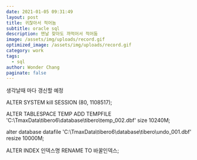 ```yaml
---
date: 2021-01-05 09:31:49
layout: post
title: 귀찮아서 적어놈
subtitle: oracle sql
description: 맨날 찾아도 까먹어서 적어둠
image: /assets/img/uploads/record.gif
optimized_image: /assets/img/uploads/record.gif
category: work
tags:
  - sql
author: Wonder Chang
paginate: false
---
```

생각날때 마다 갱신할 예정



ALTER SYSTEM kill SESSION (80, 1108517);



ALTER TABLESPACE TEMP ADD TEMPFILE 'C:\TmaxData\tibero6\database\tibero\temp_002.dbf' size 10240M;



alter database datafile 'C:\TmaxData\tibero6\database\tibero\undo_001.dbf' resize 10000M;



ALTER INDEX 인덱스명 RENAME TO 바꿀인덱스;